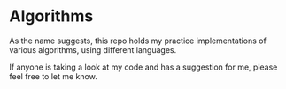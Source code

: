 # Algorithms

As the name suggests, this repo holds my practice implementations of various algorithms, using different languages.

If anyone is taking a look at my code and has a suggestion for me, please feel free to let me know.
